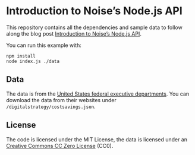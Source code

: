 Introduction to Noise’s Node.js API
===================================

This repository contains all the dependencies and sample data to follow along
the blog post [Introduction to Noise’s Node.js API].

You can run this example with:

    npm install
    node index.js ./data


Data
----

The data is from the [United States federal executive departments]. You can
download the data from their websites under
`/digitalstrategy/costsavings.json`.


License
-------

The code is licensed under the MIT License, the data is licensed under an
[Creative Commons CC Zero License] (CC0).

[Introduction to Noise’s Node.js API]: http://vmx.cx/cgi-bin/blog/index.cgi/introduction-to-noises-nodejs-api%3A2017-12-21%3Aen%2CNoise%2CNode%2CJavaScript%2CRust
[United States federal executive departments]: https://en.wikipedia.org/wiki/United_States_federal_executive_departments
[sample data]: data
[Creative Commons CC Zero License]: http://opendefinition.org/licenses/cc-zero/
